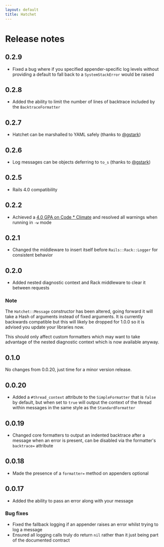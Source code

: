 ```yaml
---
layout: default
title: Hatchet
---
```


# Release notes

## 0.2.9

 * Fixed a bug where if you specified appender-specific log levels without
   providing a default to fall back to a `SystemStackError` would be raised

## 0.2.8

 * Added the ability to limit the number of lines of backtrace included by the
   `BacktraceFormatter`

## 0.2.7

 * Hatchet can be marshalled to YAML safely (thanks to
   [@gstark](https://github.com/gstark))

## 0.2.6

 * Log messages can be objects deferring to `to_s` (thanks to
   [@gstark](https://github.com/gstark))

## 0.2.5

 * Rails 4.0 compatibility

## 0.2.2

 * Achieved a [4.0 GPA on Code * Climate](https://codeclimate.com/github/gshutler/hatchet)
   and resolved all warnings when running in `-w` mode

## 0.2.1

 * Changed the middleware to insert itself before `Rails::Rack::Logger` for
   consistent behavior

## 0.2.0

 * Added nested diagnostic context and Rack middleware to clear it between
   requests

### Note

The `Hatchet::Message` constructor has been altered, going forward it will take
a Hash of arguments instead of fixed arguments. It is currently backwards
compatible but this will likely be dropped for 1.0.0 so it is advised you update
your libraries now.

This should only affect custom formatters which may want to take advantage of
the nested diagnostic context which is now available anyway.

## 0.1.0

No changes from 0.0.20, just time for a minor version release.

## 0.0.20

 * Added a `#thread_context` attribute to the `SimpleFormatter` that is `false`
   by default, but when set to `true` will output the context of the thread
   within messages in the same style as the `StandardFormatter`

## 0.0.19

 * Changed core formatters to output an indented backtrace after a message when
   an error is present, can be disabled via the formatter's `backtrace=`
   attribute

## 0.0.18

 * Made the presence of a `formatter=` method on appenders optional

## 0.0.17

 * Added the ability to pass an error along with your message

### Bug fixes

 * Fixed the fallback logging if an appender raises an error whilst trying to
   log a message
 * Ensured all logging calls truly do return `nil` rather than it just being
   part of the documented contract
